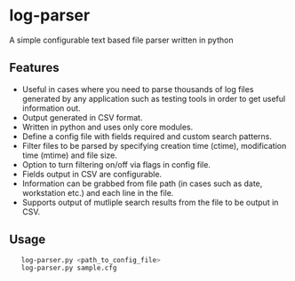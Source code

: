 # log-parser
A simple configurable text based file parser written in python

## Features
  * Useful in cases where you need to parse thousands of log files generated by any application such as testing tools in order to get useful information out.
  * Output generated in CSV format.
  * Written in python and uses only core modules.
  * Define a config file with fields required and custom search patterns.
  * Filter files to be parsed by specifying creation time (ctime), modification time (mtime) and file size.
  * Option to turn filtering on/off via flags in config file.
  * Fields output in CSV are configurable.
  * Information can be grabbed from file path (in cases such as date, workstation etc.) and each line in the file.
  * Supports output of mutliple search results from the file to be output in CSV.

## Usage
```bash
   log-parser.py <path_to_config_file>
   log-parser.py sample.cfg
```
